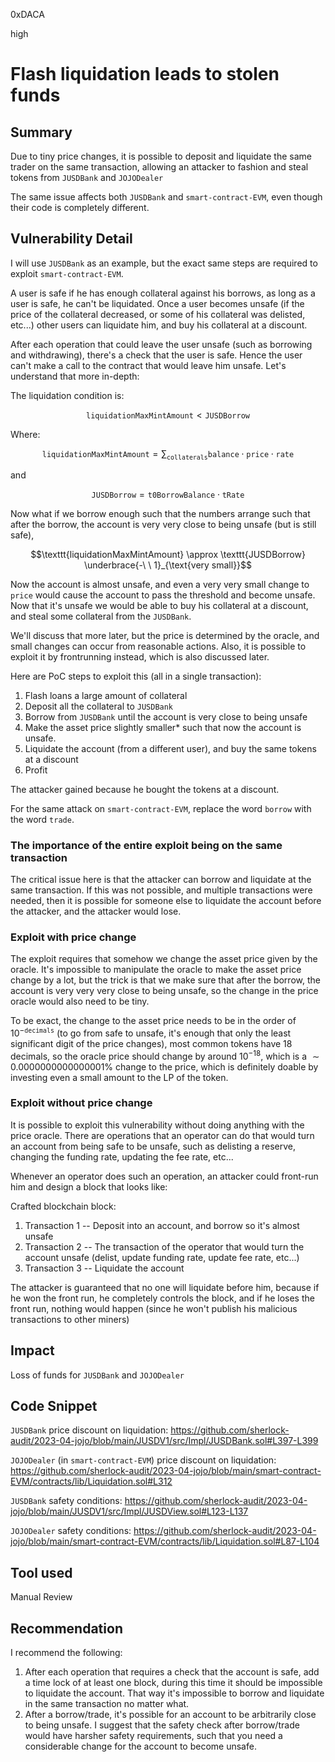 0xDACA

high

# Flash liquidation leads to stolen funds

## Summary

Due to tiny price changes, it is possible to deposit and liquidate the same trader on the same transaction, allowing an attacker to fashion and steal tokens from `JUSDBank` and `JOJODealer`

The same issue affects both `JUSDBank` and `smart-contract-EVM`, even though their code is completely different.

## Vulnerability Detail

I will use `JUSDBank` as an example, but the exact same steps are required to exploit `smart-contract-EVM`.

A user is safe if he has enough collateral against his borrows, as long as a user is safe, he can't be liquidated. Once a user becomes unsafe (if the price of the collateral decreased, or some of his collateral was delisted, etc...) other users can liquidate him, and buy his collateral at a discount.

After each operation that could leave the user unsafe (such as borrowing and withdrawing), there's a check that the user is safe. Hence the user can't make a call to the contract that would leave him unsafe. Let's understand that more in-depth:

The liquidation condition is:

$$\texttt{liquidationMaxMintAmount} < \texttt{JUSDBorrow}$$

Where:

$$\texttt{liquidationMaxMintAmount} = \sum_\texttt{collaterals} \texttt{balance} \cdot \texttt{price} \cdot \texttt{rate} $$

and

$$\texttt{JUSDBorrow} = \texttt{t0BorrowBalance} \cdot \texttt{tRate}$$

Now what if we borrow enough such that the numbers arrange such that after the borrow, the account is very very close to being unsafe (but is still safe), 

$$\texttt{liquidationMaxMintAmount} \approx \texttt{JUSDBorrow} \underbrace{-\ \ 1}_{\text{very small}}$$

Now the account is almost unsafe, and even a very very small change to `price` would cause the account to pass the threshold and become unsafe. Now that it's unsafe we would be able to buy his collateral at a discount, and steal some collateral from the `JUSDBank`.

We'll discuss that more later, but the price is determined by the oracle, and small changes can occur from reasonable actions. Also, it is possible to exploit it by frontrunning instead, which is also discussed later.

Here are PoC steps to exploit this (all in a single transaction):
1. Flash loans a large amount of collateral
2. Deposit all the collateral to `JUSDBank`
3. Borrow from `JUSDBank` until the account is very close to being unsafe
4. Make the asset price slightly smaller\* such that now the account is unsafe.
5. Liquidate the account (from a different user), and buy the same tokens at a discount
6. Profit

The attacker gained because he bought the tokens at a discount.

For the same attack on `smart-contract-EVM`, replace the word `borrow` with the word `trade`.

### The importance of the entire exploit being on the same transaction

The critical issue here is that the attacker can borrow and liquidate at the same transaction. If this was not possible, and multiple transactions were needed, then it is possible for someone else to liquidate the account before the attacker, and the attacker would lose.

### Exploit with price change

The exploit requires that somehow we change the asset price given by the oracle. It's impossible to manipulate the oracle to make the asset price change by a lot, but the trick is that we make sure that after the borrow, the account is very very very close to being unsafe, so the change in the price oracle would also need to be tiny.

To be exact, the change to the asset price needs to be in the order of $10^{-\texttt{decimals}}$ (to go from safe to unsafe, it's enough that only the least significant digit of the price changes), most common tokens have $18$ decimals, so the oracle price should change by around $10^{-18}$, which is a $\sim 0.0000000000000001$% change to the price, which is definitely doable by investing even a small amount to the LP of the token.

### Exploit without price change

It is possible to exploit this vulnerability without doing anything with the price oracle. There are operations that an operator can do that would turn an account from being safe to be unsafe, such as delisting a reserve, changing the funding rate, updating the fee rate, etc...

Whenever an operator does such an operation, an attacker could front-run him and design a block that looks like:

Crafted blockchain block:
1. Transaction 1 --  Deposit into an account, and borrow so it's almost unsafe
2. Transaction 2 --  The transaction of the operator that would turn the account unsafe (delist, update funding rate, update fee rate, etc...)
3. Transaction 3 --  Liquidate the account

The attacker is guaranteed that no one will liquidate before him, because if he won the front run, he completely controls the block, and if he loses the front run, nothing would happen (since he won't publish his malicious transactions to other miners)

## Impact
Loss of funds for `JUSDBank` and `JOJODealer`

## Code Snippet

`JUSDBank` price discount on liquidation:
https://github.com/sherlock-audit/2023-04-jojo/blob/main/JUSDV1/src/Impl/JUSDBank.sol#L397-L399

`JOJODealer` (in `smart-contract-EVM`) price discount on liquidation:
https://github.com/sherlock-audit/2023-04-jojo/blob/main/smart-contract-EVM/contracts/lib/Liquidation.sol#L312

`JUSDBank` safety conditions:
https://github.com/sherlock-audit/2023-04-jojo/blob/main/JUSDV1/src/Impl/JUSDView.sol#L123-L137

`JOJODealer` safety conditions:
https://github.com/sherlock-audit/2023-04-jojo/blob/main/smart-contract-EVM/contracts/lib/Liquidation.sol#L87-L104

## Tool used

Manual Review

## Recommendation

I recommend the following:
1. After each operation that requires a check that the account is safe, add a time lock of at least one block, during this time it should be impossible to liquidate the account. That way it's impossible to borrow and liquidate in the same transaction no matter what.
2. After a borrow/trade, it's possible for an account to be arbitrarily close to being unsafe. I suggest that the safety check after borrow/trade would have harsher safety requirements, such that you need a considerable change for the account to become unsafe.

